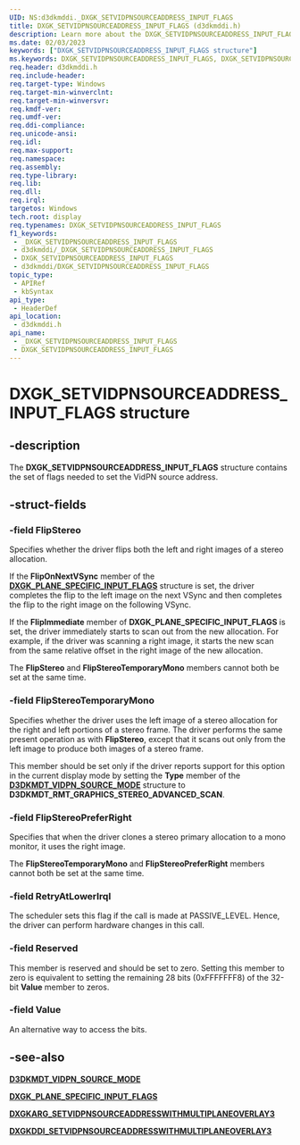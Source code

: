 ```yaml
---
UID: NS:d3dkmddi._DXGK_SETVIDPNSOURCEADDRESS_INPUT_FLAGS
title: DXGK_SETVIDPNSOURCEADDRESS_INPUT_FLAGS (d3dkmddi.h)
description: Learn more about the DXGK_SETVIDPNSOURCEADDRESS_INPUT_FLAGS structure.
ms.date: 02/03/2023
keywords: ["DXGK_SETVIDPNSOURCEADDRESS_INPUT_FLAGS structure"]
ms.keywords: DXGK_SETVIDPNSOURCEADDRESS_INPUT_FLAGS, DXGK_SETVIDPNSOURCEADDRESS_INPUT_FLAGS structure [Display Devices], _DXGK_SETVIDPNSOURCEADDRESS_INPUT_FLAGS, d3dkmddi/DXGK_SETVIDPNSOURCEADDRESS_INPUT_FLAGS, display.dxgk_setvidpnsourceaddress_input_flags
req.header: d3dkmddi.h
req.include-header: 
req.target-type: Windows
req.target-min-winverclnt: 
req.target-min-winversvr: 
req.kmdf-ver: 
req.umdf-ver: 
req.ddi-compliance: 
req.unicode-ansi: 
req.idl: 
req.max-support: 
req.namespace: 
req.assembly: 
req.type-library: 
req.lib: 
req.dll: 
req.irql: 
targetos: Windows
tech.root: display
req.typenames: DXGK_SETVIDPNSOURCEADDRESS_INPUT_FLAGS
f1_keywords:
 - _DXGK_SETVIDPNSOURCEADDRESS_INPUT_FLAGS
 - d3dkmddi/_DXGK_SETVIDPNSOURCEADDRESS_INPUT_FLAGS
 - DXGK_SETVIDPNSOURCEADDRESS_INPUT_FLAGS
 - d3dkmddi/DXGK_SETVIDPNSOURCEADDRESS_INPUT_FLAGS
topic_type:
 - APIRef
 - kbSyntax
api_type:
 - HeaderDef
api_location:
 - d3dkmddi.h
api_name:
 - _DXGK_SETVIDPNSOURCEADDRESS_INPUT_FLAGS
 - DXGK_SETVIDPNSOURCEADDRESS_INPUT_FLAGS
---
```


# DXGK_SETVIDPNSOURCEADDRESS_INPUT_FLAGS structure

## -description

The **DXGK_SETVIDPNSOURCEADDRESS_INPUT_FLAGS** structure contains the set of flags needed to set the VidPN source address.

## -struct-fields

### -field FlipStereo

Specifies whether the driver flips both the left and right images of a stereo allocation.

If the **FlipOnNextVSync** member of the [**DXGK_PLANE_SPECIFIC_INPUT_FLAGS**](ns-d3dkmddi-_dxgk_plane_specific_input_flags.md) structure is set, the driver completes the flip to the left image on the next VSync and then completes the flip to the right image on the following VSync.

If the **FlipImmediate** member of **DXGK_PLANE_SPECIFIC_INPUT_FLAGS** is set, the driver immediately starts to scan out from the new allocation. For example, if the driver was scanning a right image, it starts the new scan from the same relative offset in the right image of the new allocation.

The **FlipStereo** and **FlipStereoTemporaryMono** members cannot both be set at the same time.

### -field FlipStereoTemporaryMono

Specifies whether the driver uses the left image of a stereo allocation for the right and left portions of a stereo frame. The driver performs the same present operation as with **FlipStereo**, except that it scans out only from the left image to produce both images of a stereo frame.

This member should be set only if the driver reports support for this option in the current display mode by setting the **Type** member of the [**D3DKMDT_VIDPN_SOURCE_MODE**](../d3dkmdt/ns-d3dkmdt-_d3dkmdt_vidpn_source_mode.md) structure to **D3DKMDT_RMT_GRAPHICS_STEREO_ADVANCED_SCAN**.

### -field FlipStereoPreferRight

Specifies that when the driver clones a stereo primary allocation to a mono monitor, it uses the right image.

The **FlipStereoTemporaryMono** and **FlipStereoPreferRight** members cannot both be set at the same time.

### -field RetryAtLowerIrql

The scheduler sets this flag if the call is made at PASSIVE_LEVEL. Hence, the driver can perform hardware changes in this call.

### -field Reserved

This member is reserved and should be set to zero. Setting this member to zero is equivalent to setting the remaining 28 bits (0xFFFFFFF8) of the 32-bit **Value** member to zeros.

### -field Value

An alternative way to access the bits.

## -see-also

[**D3DKMDT_VIDPN_SOURCE_MODE**](../d3dkmdt/ns-d3dkmdt-_d3dkmdt_vidpn_source_mode.md)

[**DXGK_PLANE_SPECIFIC_INPUT_FLAGS**](ns-d3dkmddi-_dxgk_plane_specific_input_flags.md)

[**DXGKARG_SETVIDPNSOURCEADDRESSWITHMULTIPLANEOVERLAY3**](ns-d3dkmddi-_dxgkarg_setvidpnsourceaddresswithmultiplaneoverlay3.md)

[**DXGKDDI_SETVIDPNSOURCEADDRESSWITHMULTIPLANEOVERLAY3**](nc-d3dkmddi-dxgkddi_setvidpnsourceaddresswithmultiplaneoverlay3.md)

